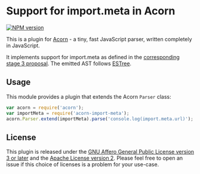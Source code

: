 # Support for import.meta in Acorn

[![NPM version](https://img.shields.io/npm/v/acorn-import-meta.svg)](https://www.npmjs.org/package/acorn-import-meta)

This is a plugin for [Acorn](http://marijnhaverbeke.nl/acorn/) - a tiny, fast JavaScript parser, written completely in JavaScript.

It implements support for import.meta as defined in the [corresponding stage 3 proposal](https://github.com/tc39/proposal-import-meta). The emitted AST follows [ESTree](https://github.com/estree/estree/blob/master/es2015.md#metaproperty).

## Usage

This module provides a plugin that extends the Acorn `Parser` class:

```javascript
var acorn = require('acorn');
var importMeta = require('acorn-import-meta');
acorn.Parser.extend(importMeta).parse('console.log(import.meta.url)');
```

## License

This plugin is released under the [GNU Affero General Public License version 3 or later](./LICENSE.AGPL) and the [Apache License version 2](LICENSE.Apache).
Please feel free to open an issue if this choice of licenses is a problem for your use-case.
